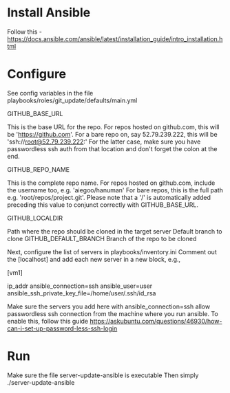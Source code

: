 # Install Ansible
Follow this - https://docs.ansible.com/ansible/latest/installation_guide/intro_installation.html 

# Configure
See config variables in the file playbooks/roles/git_update/defaults/main.yml

GITHUB_BASE_URL

This is the base URL for the repo. For repos hosted on github.com, this will be 'https://github.com'.
For a bare repo on, say 52.79.239.222, this will be 'ssh://root@52.79.239.222:'
For the latter case, make sure you have passwordless ssh auth from that location and don't forget the colon at the end.

GITHUB_REPO_NAME

This is the complete repo name. For repos hosted on github.com, include the username too, e.g. 'aiegoo/hanuman'
For bare repos, this is the full path e.g. 'root/repos/project.git'.
Please note that a '/' is automatically added preceding this value to conjunct correctly with GITHUB_BASE_URL.

GITHUB_LOCALDIR

Path where the repo should be cloned in the target server
Default branch to clone
GITHUB_DEFAULT_BRANCH
Branch of the repo to be cloned

Next, configure the list of servers in playbooks/inventory.ini
Comment out the [localhost] and add each new server in a new block, e.g.,

[vm1]

ip_addr ansible_connection=ssh ansible_user=user ansible_ssh_private_key_file=/home/user/.ssh/id_rsa

Make sure the servers you add here with ansible_connection=ssh allow passwordless ssh connection from the machine where you run ansible.
To enable this, follow this guide https://askubuntu.com/questions/46930/how-can-i-set-up-password-less-ssh-login

# Run
Make sure the file server-update-ansible is executable
Then simply ./server-update-ansible <repo-name>

